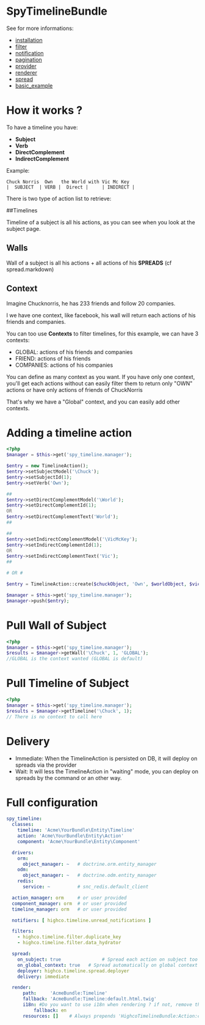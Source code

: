 SpyTimelineBundle
====================

See for more informations:

- [installation](https://github.com/stephpy/TimelineBundle/blob/master/Resources/doc/install.markdown)
- [filter](https://github.com/stephpy/TimelineBundle/blob/master/Resources/doc/filter.markdown)
- [notification](https://github.com/stephpy/TimelineBundle/blob/master/Resources/doc/notification.markdown)
- [pagination](https://github.com/stephpy/TimelineBundle/blob/master/Resources/doc/pagination.markdown)
- [provider](https://github.com/stephpy/TimelineBundle/blob/master/Resources/doc/provider.markdown)
- [renderer](https://github.com/stephpy/TimelineBundle/blob/master/Resources/doc/renderer.markdown)
- [spread](https://github.com/stephpy/TimelineBundle/blob/master/Resources/doc/spread.markdown)
- [basic_example](https://github.com/stephpy/TimelineBundle/blob/master/Resources/doc/basic_example.markdown)

# How it works ?

To have a timeline you have:

- **Subject**
- **Verb**
- **DirectComplement**
- **IndirectComplement**

Example:

    Chuck Norris  Own   the World with Vic Mc Key
    |  SUBJECT  | VERB |  Direct |     | INDIRECT |

There is two type of action list to retrieve:

##Timelines

Timeline of a subject is all his actions, as you can see when you look at the subject page.

## Walls

Wall of a subject is all his actions + all actions of his **SPREADS** (cf spread.markdown)

## Context

Imagine Chucknorris, he has 233 friends and follow 20 companies.

I we have one context, like facebook, his wall will return each actions of his friends and companies.

You can too use **Contexts** to filter timelines, for this example, we can have 3 contexts:

* GLOBAL: actions of his friends and companies
* FRIEND: actions of his friends
* COMPANIES: actions of his companies

You can define as many context as you want.
If you have only one context, you'll get each actions without can easily filter them to return only "OWN" actions or have only actions of friends of ChuckNorris

That's why we have a "Global" context, and you can easily add other contexts.

# Adding a timeline action

```php
<?php
$manager = $this->get('spy_timeline.manager');

$entry = new TimelineAction();
$entry->setSubjectModel('\Chuck');
$entry->setSubjectId(1);
$entry->setVerb('Own');

##
$entry->setDirectComplementModel('\World');
$entry->setDirectComplementId(1);
OR
$entry->setDirectComplementText('World');
##

##
$entry->setIndirectComplementModel('\VicMcKey');
$entry->setIndirectComplementId(1);
OR
$entry->setIndirectComplementText('Vic');
##

# OR #

$entry = TimelineAction::create($chuckObject, 'Own', $worldObject, $vicMcKeyObject);

$manager = $this->get('spy_timeline.manager');
$manager->push($entry);
```

# Pull Wall of Subject

```php
<?php
$manager = $this->get('spy_timeline.manager');
$results = $manager->getWall('\Chuck', 1, 'GLOBAL');
//GLOBAL is the context wanted (GLOBAL is default)
```

# Pull Timeline of Subject

```php
<?php
$manager = $this->get('spy_timeline.manager');
$results = $manager->getTimeline('\Chuck', 1);
// There is no context to call here
```

# Delivery

- Immediate: When the TimelineAction is persisted on DB, it will deploy on spreads via the provider
- Wait: It will less the TimelineAction in "waiting" mode, you can deploy on spreads by the command or an other way.

# Full configuration

```yaml
spy_timeline:
  classes:
    timeline: 'Acme\YourBundle\Entity\Timeline'
    action: 'Acme\YourBundle\Entity\Action'
    component: 'Acme\YourBundle\Entity\Component'

  drivers:
    orm:
      object_manager: ~   # doctrine.orm.entity_manager
    odm:
      object_manager: ~   # doctrine.odm.entity_manager
    redis:
      service: ~          # snc_redis.default_client

  action_manager: orm     # or user provided
  component_manager: orm  # or user provided
  timeline_manager: orm   # or user provided

  notifiers: [ highco.timeline.unread_notifications ]

  filters:
    - highco.timeline.filter.duplicate_key
    - highco.timeline.filter.data_hydrator

  spread:
    on_subject: true               # Spread each action on subject too
    on_global_context: true   # Spread automatically on global context
    deployer: highco.timeline.spread.deployer
    delivery: immediate

  render:
      path:     'AcmeBundle:Timeline'
      fallback: 'AcmeBundle:Timeline:default.html.twig'
      i18n: #Do you want to use i18n when rendering ? if not, remove this node.
          fallback: en
      resources: []    # Always prepends 'HighcoTimelineBundle:Action:components.html.twig'
```
